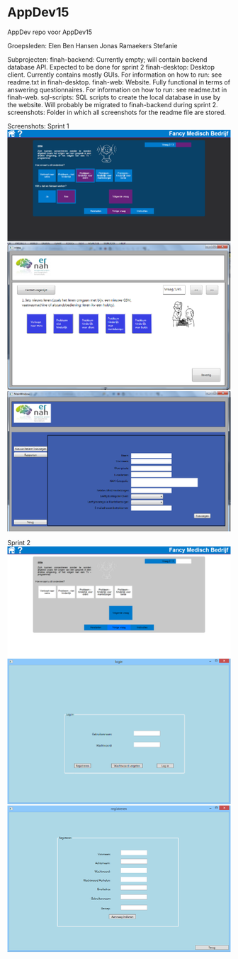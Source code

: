 # AppDev15
AppDev repo voor AppDev15

Groepsleden:
Elen Ben
Hansen Jonas
Ramaekers Stefanie

Subprojecten:
finah-backend: Currently empty; will contain backend database API. Expected to be done for sprint 2
finah-desktop: Desktop client. Currently contains mostly GUIs. For information on how to run: see readme.txt in finah-desktop.
finah-web: Website. Fully functional in terms of answering questionnaires. For information on how to run: see readme.txt in finah-web.
sql-scripts: SQL scripts to create the local database in use by the website. Will probably be migrated to finah-backend during sprint 2.
screenshots: Folder in which all screenshots for the readme file are stored.

Screenshots:
Sprint 1
![Website](/screenshots/sprint1/web.png?raw=true "Website")
![Offline applicatie 1](/screenshots/sprint1/offline1.png?raw=true "Offline applicatie 1")
![Offline applicatie 2](/screenshots/sprint1/offline2.png?raw=true "Offline applicatie 2")

Sprint 2
![Website](/screenshots/sprint2/web.png?raw=true "Website")
![Offline applicatie 1](/screenshots/sprint2/offline1.png?raw=true "Offline applicatie 1")
![Offline applicatie 2](/screenshots/sprint2/offline2.png?raw=true "Offline applicatie 2")